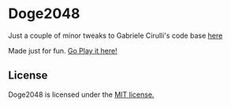 # Doge2048
Just a couple of minor tweaks to Gabriele Cirulli's code base [here](https://github.com/gabrielecirulli/2048)

Made just for fun. [Go Play it here!](http://doge2048.com)


## License
Doge2048 is licensed under the [MIT license.](https://github.com/laferrera/doge2048/blob/master/LICENSE.txt)

